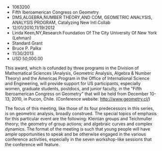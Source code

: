 
* 1063200
* Fifth Iberoamerican Congress on Geometry
* DMS,ALGEBRA,NUMBER THEORY,AND COM, GEOMETRIC ANALYSIS, ANALYSIS PROGRAM, Catalyzing New Intl Collab
* 12/01/2010,11/19/2012
* Linda Keen,NY,Research Foundation Of The City University Of New York (Lehman)
* Standard Grant
* Bruce P. Palka
* 11/30/2013
* USD 50,000.00

This award, which is cofunded by three programs in the Division of Mathematical
Sciences (Analysis, Geometric Analysis, Algebra & Number Theory) and the
Americas Program in the Office of International Science and Engineering, will
provide support for US participants, especially women, graduate students,
postdocs, and junior faculty, in the "Fifth Iberoamerican Congress on Geometry"
that will be held from December 10-13, 2010, in Pucon, Chile. (Conference
website: http://www.geometry.cl/)

The focus of this meeting, like those of its four predecessors in this series,
is on geometric analysis, broadly construed. The special topics of emphasis for
this particular event are the following: Kleinian groups and Teichmuller theory;
the geometry of group actions; and algebraic curves and complex dynamics. The
format of the meeting is such that young people will have ample opportunities to
speak and be otherwise engaged in the various conference activities, especially
in the seven workshop-like sessions that the conference will feature.
